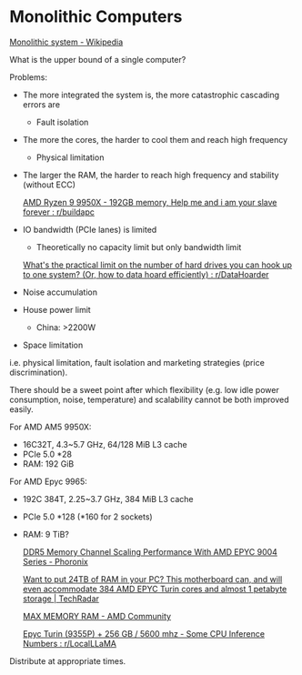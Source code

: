 # Monolithic Computers
[Monolithic system - Wikipedia](https://en.wikipedia.org/wiki/Monolithic_system)

What is the upper bound of a single computer?

Problems:
- The more integrated the system is, the more catastrophic cascading errors are
  - Fault isolation
- The more the cores, the harder to cool them and reach high frequency
  - Physical limitation
- The larger the RAM, the harder to reach high frequency and stability (without ECC)

  [AMD Ryzen 9 9950X - 192GB memory, Help me and i am your slave forever : r/buildapc](https://www.reddit.com/r/buildapc/comments/1g694lo/amd_ryzen_9_9950x_192gb_memory_help_me_and_i_am/)
- IO bandwidth (PCIe lanes) is limited
  - Theoretically no capacity limit but only bandwidth limit

  [What's the practical limit on the number of hard drives you can hook up to one system? (Or, how to data hoard efficiently) : r/DataHoarder](https://www.reddit.com/r/DataHoarder/comments/bmgoc2/whats_the_practical_limit_on_the_number_of_hard/)
- Noise accumulation
- House power limit
  - China: >2200W
- Space limitation

i.e. physical limitation, fault isolation and marketing strategies (price discrimination).

There should be a sweet point after which flexibility (e.g. low idle power consumption, noise, temperature) and scalability cannot be both improved easily.

For AMD AM5 9950X:
- 16C32T, 4.3~5.7 GHz, 64/128 MiB L3 cache
- PCIe 5.0 \*28
- RAM: 192 GiB

For AMD Epyc 9965:
- 192C 384T, 2.25~3.7 GHz, 384 MiB L3 cache
- PCIe 5.0 \*128 (\*160 for 2 sockets)
- RAM: 9 TiB?

  [DDR5 Memory Channel Scaling Performance With AMD EPYC 9004 Series - Phoronix](https://www.phoronix.com/review/ddr5-epyc-9004-genoa)

  [Want to put 24TB of RAM in your PC? This motherboard can, and will even accommodate 384 AMD EPYC Turin cores and almost 1 petabyte storage | TechRadar](https://www.techradar.com/pro/want-to-put-24tb-of-ram-in-your-pc-this-motherboard-can-and-will-even-accommodate-384-amd-epyc-turin-cores-and-almost-1-petabyte-storage)

  [MAX MEMORY RAM - AMD Community](https://community.amd.com/t5/pc-processors/max-memory-ram/td-p/526924)

  [Epyc Turin (9355P) + 256 GB / 5600 mhz - Some CPU Inference Numbers : r/LocalLLaMA](https://www.reddit.com/r/LocalLLaMA/comments/1ihpzn2/epyc_turin_9355p_256_gb_5600_mhz_some_cpu/)

Distribute at appropriate times.
